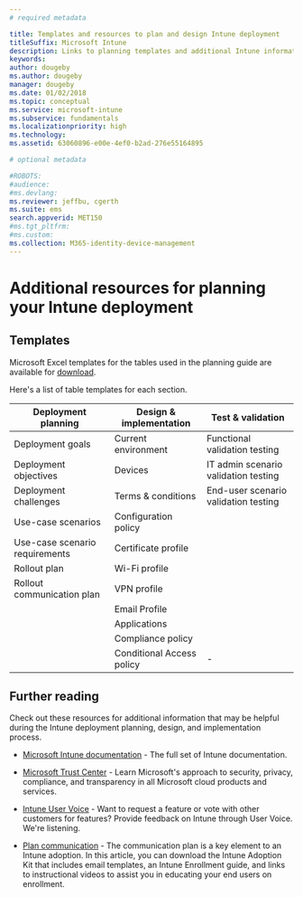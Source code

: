 ```yaml
---
# required metadata

title: Templates and resources to plan and design Intune deployment
titleSuffix: Microsoft Intune
description: Links to planning templates and additional Intune information that may be helpful during your Microsoft Intune deployment planning and implementation process.
keywords:
author: dougeby
ms.author: dougeby
manager: dougeby
ms.date: 01/02/2018
ms.topic: conceptual
ms.service: microsoft-intune
ms.subservice: fundamentals
ms.localizationpriority: high
ms.technology:
ms.assetid: 63060896-e00e-4ef0-b2ad-276e55164895

# optional metadata

#ROBOTS:
#audience:
#ms.devlang:
ms.reviewer: jeffbu, cgerth
ms.suite: ems
search.appverid: MET150
#ms.tgt_pltfrm:
#ms.custom: 
ms.collection: M365-identity-device-management
---
```


# Additional resources for planning your Intune deployment

## Templates

Microsoft Excel templates for the tables used in the planning guide are available for [download](https://gallery.technet.microsoft.com/Intune-deployment-planning-fae156c2?redir=0).

Here's a list of table templates for each section.

|Deployment planning  |Design & implementation   |Test & validation |
|-----|----- |------|
| Deployment goals |Current environment|Functional validation testing|
| Deployment objectives |Devices|IT admin scenario validation testing|
| Deployment challenges |Terms & conditions|End-user scenario validation testing|
| Use-case scenarios |Configuration policy| |
| Use-case scenario requirements |Certificate profile| |
| Rollout plan |Wi-Fi profile| |
| Rollout communication plan|VPN profile| |
| |  Email Profile | |
| | Applications | |
| | Compliance policy | |
| | Conditional Access policy|-|

## Further reading

Check out these resources for additional information that may be helpful during the Intune deployment planning, design, and implementation process.

- [Microsoft Intune documentation](http://docs.microsoft.com/intune/) - The full set of Intune documentation.

- [Microsoft Trust Center](https://www.microsoft.com/TrustCenter) - Learn Microsoft's approach to security, privacy, compliance, and transparency in all Microsoft cloud products and services.

- [Intune User Voice](https://microsoftintune.uservoice.com/) - Want to request a feature or vote with other customers for features? Provide feedback on Intune through User Voice. We're listening.

- [Plan communication](../migration-guide-communication-plan.md) - The communication plan is a key element to an Intune adoption. In this article, you can download the Intune Adoption Kit that includes email templates, an Intune Enrollment guide, and links to instructional videos to assist you in educating your end users on enrollment.
